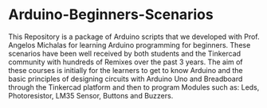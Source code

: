 # Arduino-Beginners-Scenarios
 This Repository is a package of Arduino scripts that we developed with Prof. Angelos Michalas for learning Arduino programming for beginners. These scenarios have been well received by both students and the Tinkercad community with hundreds of Remixes over the past 3 years. The aim of these courses is initially for the learners to get to know Arduino and the basic principles of designing circuits with Arduino Uno and Breadboard through the Tinkercad platform and then to program Modules such as: Leds, Photoresistor, LM35 Sensor, Buttons and Buzzers.
